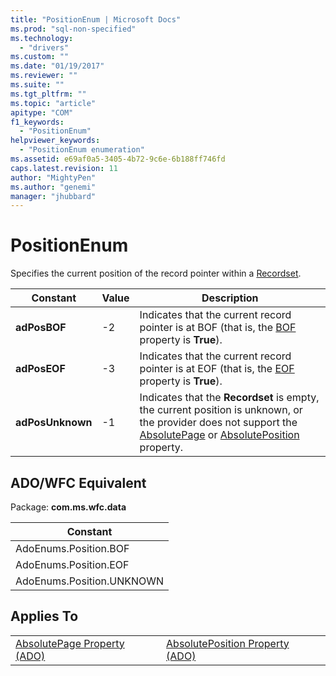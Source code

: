 ```yaml
---
title: "PositionEnum | Microsoft Docs"
ms.prod: "sql-non-specified"
ms.technology:
  - "drivers"
ms.custom: ""
ms.date: "01/19/2017"
ms.reviewer: ""
ms.suite: ""
ms.tgt_pltfrm: ""
ms.topic: "article"
apitype: "COM"
f1_keywords: 
  - "PositionEnum"
helpviewer_keywords: 
  - "PositionEnum enumeration"
ms.assetid: e69af0a5-3405-4b72-9c6e-6b188ff746fd
caps.latest.revision: 11
author: "MightyPen"
ms.author: "genemi"
manager: "jhubbard"
---
```

# PositionEnum
Specifies the current position of the record pointer within a [Recordset](../../../ado/reference/ado-api/recordset-object-ado.md).  
  
|Constant|Value|Description|  
|--------------|-----------|-----------------|  
|**adPosBOF**|-2|Indicates that the current record pointer is at BOF (that is, the [BOF](../../../ado/reference/ado-api/bof-eof-properties-ado.md) property is **True**).|  
|**adPosEOF**|-3|Indicates that the current record pointer is at EOF (that is, the [EOF](../../../ado/reference/ado-api/bof-eof-properties-ado.md) property is **True**).|  
|**adPosUnknown**|-1|Indicates that the **Recordset** is empty, the current position is unknown, or the provider does not support the [AbsolutePage](../../../ado/reference/ado-api/absolutepage-property-ado.md) or [AbsolutePosition](../../../ado/reference/ado-api/absoluteposition-property-ado.md) property.|  
  
## ADO/WFC Equivalent  
 Package: **com.ms.wfc.data**  
  
|Constant|  
|--------------|  
|AdoEnums.Position.BOF|  
|AdoEnums.Position.EOF|  
|AdoEnums.Position.UNKNOWN|  
  
## Applies To  
  
|||  
|-|-|  
|[AbsolutePage Property (ADO)](../../../ado/reference/ado-api/absolutepage-property-ado.md)|[AbsolutePosition Property (ADO)](../../../ado/reference/ado-api/absoluteposition-property-ado.md)|